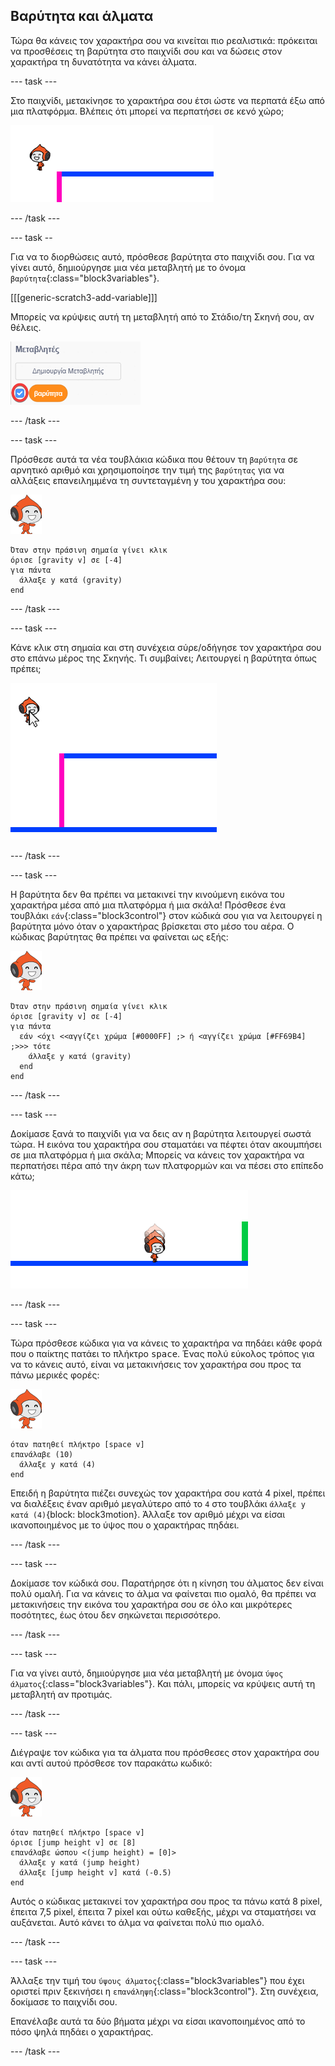 ## Βαρύτητα και άλματα

Τώρα θα κάνεις τον χαρακτήρα σου να κινείται πιο ρεαλιστικά: πρόκειται να προσθέσεις τη βαρύτητα στο παιχνίδι σου και να δώσεις στον χαρακτήρα τη δυνατότητα να κάνει άλματα.

--- task ---

Στο παιχνίδι, μετακίνησε το χαρακτήρα σου έτσι ώστε να περπατά έξω από μια πλατφόρμα. Βλέπεις ότι μπορεί να περπατήσει σε κενό χώρο;

![στιγμιότυπο οθόνης](images/dodge-no-gravity.png)

--- /task ---

--- task --

Για να το διορθώσεις αυτό, πρόσθεσε βαρύτητα στο παιχνίδι σου. Για να γίνει αυτό, δημιούργησε μια νέα μεταβλητή με το όνομα `βαρύτητα`{:class="block3variables"}.

[[[generic-scratch3-add-variable]]]

Μπορείς να κρύψεις αυτή τη μεταβλητή από το Στάδιο/τη Σκηνή σου, αν θέλεις.

![στιγμιότυπο οθόνης](images/dodge-gravity-annotated.png)

--- /task ---

--- task ---

Πρόσθεσε αυτά τα νέα τουβλάκια κώδικα που θέτουν τη `βαρύτητα` σε αρνητικό αριθμό και χρησιμοποίησε την τιμή της `βαρύτητας` για να αλλάξεις επανειλημμένα τη συντεταγμένη y του χαρακτήρα σου:

![κινούμενη εικόνα pico](images/pico_walking_sprite.png)

```blocks3
Όταν στην πράσινη σημαία γίνει κλικ
όρισε [gravity v] σε [-4]
για πάντα 
  άλλαξε y κατά (gravity)
end
```

--- /task ---

--- task ---

Κάνε κλικ στη σημαία και στη συνέχεια σύρε/οδήγησε τον χαρακτήρα σου στο επάνω μέρος της Σκηνής. Τι συμβαίνει; Λειτουργεί η βαρύτητα όπως πρέπει;

![στιγμιότυπο οθόνης](images/dodge-gravity-drag.png)

--- /task ---

--- task ---

Η βαρύτητα δεν θα πρέπει να μετακινεί την κινούμενη εικόνα του χαρακτήρα μέσα από μια πλατφόρμα ή μια σκάλα! Πρόσθεσε ένα τουβλάκι `εάν`{:class="block3control"} στον κώδικά σου για να λειτουργεί η βαρύτητα μόνο όταν ο χαρακτήρας βρίσκεται στο μέσο του αέρα. Ο κώδικας βαρύτητας θα πρέπει να φαίνεται ως εξής:

![κινούμενη εικόνα pico](images/pico_walking_sprite.png)

```blocks3
Όταν στην πράσινη σημαία γίνει κλικ
όρισε [gravity v] σε [-4]
για πάντα 
  εάν <όχι <<αγγίζει χρώμα [#0000FF] ;> ή <αγγίζει χρώμα [#FF69B4] ;>>> τότε 
    άλλαξε y κατά (gravity)
  end
end
```

--- /task ---

--- task ---

Δοκίμασε ξανά το παιχνίδι για να δεις αν η βαρύτητα λειτουργεί σωστά τώρα. Η εικόνα του χαρακτήρα σου σταματάει να πέφτει όταν ακουμπήσει σε μια πλατφόρμα ή μια σκάλα; Μπορείς να κάνεις τον χαρακτήρα να περπατήσει πέρα από την άκρη των πλατφορμών και να πέσει στο επίπεδο κάτω;

![στιγμιότυπο οθόνης](images/dodge-gravity-test.png)

--- /task ---

--- task ---

Τώρα πρόσθεσε κώδικα για να κάνεις το χαρακτήρα να πηδάει κάθε φορά που ο παίκτης πατάει το πλήκτρο <kbd>space</kbd>. Ένας πολύ εύκολος τρόπος για να το κάνεις αυτό, είναι να μετακινήσεις τον χαρακτήρα σου προς τα πάνω μερικές φορές:

![κινούμενη εικόνα pico](images/pico_walking_sprite.png)

```blocks3
όταν πατηθεί πλήκτρο [space v]
επανάλαβε (10) 
  άλλαξε y κατά (4)
end
```

Επειδή η βαρύτητα πιέζει συνεχώς τον χαρακτήρα σου κατά 4 pixel, πρέπει να διαλέξεις έναν αριθμό μεγαλύτερο από το `4` στο τουβλάκι `άλλαξε y κατά (4)`{block: block3motion}. Άλλαξε τον αριθμό μέχρι να είσαι ικανοποιημένος με το ύψος που ο χαρακτήρας πηδάει.

--- /task ---

--- task ---

Δοκίμασε τον κώδικά σου. Παρατήρησε ότι η κίνηση του άλματος δεν είναι πολύ ομαλή. Για να κάνεις το άλμα να φαίνεται πιο ομαλό, θα πρέπει να μετακινήσεις την εικόνα του χαρακτήρα σου σε όλο και μικρότερες ποσότητες, έως ότου δεν σηκώνεται περισσότερο.

--- /task ---

--- task ---

Για να γίνει αυτό, δημιούργησε μια νέα μεταβλητή με όνομα `ύψος άλματος`{:class="block3variables"}. Και πάλι, μπορείς να κρύψεις αυτή τη μεταβλητή αν προτιμάς.

--- /task ---

--- task ---

Διέγραψε τον κώδικα για τα άλματα που πρόσθεσες στον χαρακτήρα σου και αντί αυτού πρόσθεσε τον παρακάτω κωδικό:

![κινούμενη εικόνα pico](images/pico_walking_sprite.png)

```blocks3
όταν πατηθεί πλήκτρο [space v]
όρισε [jump height v] σε [8]
επανάλαβε ώσπου <(jump height) = [0]> 
  άλλαξε y κατά (jump height)
  άλλαξε [jump height v] κατά (-0.5)
end
```

Αυτός ο κώδικας μετακινεί τον χαρακτήρα σου προς τα πάνω κατά 8 pixel, έπειτα 7,5 pixel, έπειτα 7 pixel και ούτω καθεξής, μέχρι να σταματήσει να αυξάνεται. Αυτό κάνει το άλμα να φαίνεται πολύ πιο ομαλό.

--- /task ---

--- task ---

Άλλαξε την τιμή του `ύψους άλματος`{:class="block3variables"} που έχει οριστεί πριν ξεκινήσει η `επανάληψη`{:class="block3control"}. Στη συνέχεια, δοκίμασε το παιχνίδι σου.

Επανέλαβε αυτά τα δύο βήματα μέχρι να είσαι ικανοποιημένος από το πόσο ψηλά πηδάει ο χαρακτήρας.

--- /task ---